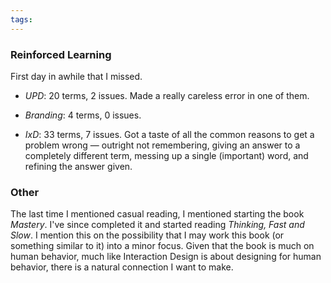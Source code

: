 ```yaml
---
tags: 
---
```


### Reinforced Learning

First day in awhile that I missed. 

* *UPD*: 20 terms, 2 issues. Made a really careless error in one of them.

* *Branding*: 4 terms, 0 issues.

* *IxD*: 33 terms, 7 issues. Got a taste of all the common reasons to get a problem wrong — outright not remembering, giving an answer to a completely different term, messing up a single (important) word, and refining the answer given.

### Other

The last time I mentioned casual reading, I mentioned starting the book *Mastery*. I've since completed it and started reading *Thinking, Fast and Slow*. I mention this on the possibility that I may work this book (or something similar to it) into a minor focus. Given that the book is much on human behavior, much like Interaction Design is about designing for human behavior, there is a natural connection I want to make.
